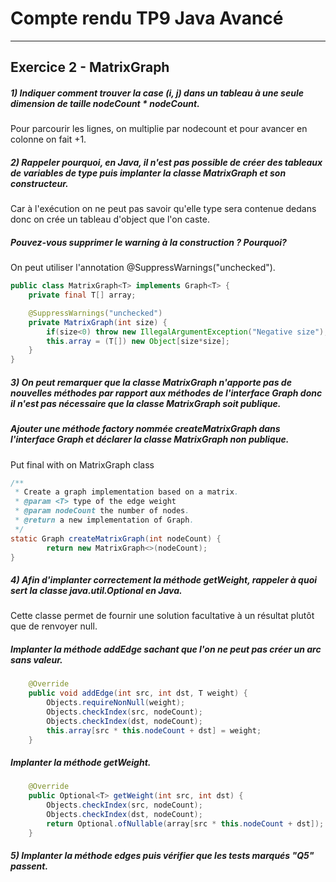 # Compte rendu TP9 Java Avancé

------

## Exercice 2 - MatrixGraph

##### 1) Indiquer comment trouver la case (i, j) dans un tableau à une seule dimension de taille nodeCount * nodeCount.
Pour parcourir les lignes, on multiplie par nodecount et pour avancer en colonne on fait +1.

##### 2) Rappeler pourquoi, en Java, il n'est pas possible de créer des tableaux de variables de type puis implanter la classe MatrixGraph et son constructeur.
Car à l'exécution on ne peut pas savoir qu'elle type sera contenue dedans donc on crée un tableau d'object que l'on caste.

##### Pouvez-vous supprimer le warning à la construction ? Pourquoi? 
On peut utiliser l'annotation @SuppressWarnings("unchecked").

````java
public class MatrixGraph<T> implements Graph<T> {
    private final T[] array;

    @SuppressWarnings("unchecked")
    private MatrixGraph(int size) {
        if(size<0) throw new IllegalArgumentException("Negative size");
        this.array = (T[]) new Object[size*size];
    }
}
````

##### 3) On peut remarquer que la classe MatrixGraph n'apporte pas de nouvelles méthodes par rapport aux méthodes de l'interface Graph donc il n'est pas nécessaire que la classe MatrixGraph soit publique.
##### Ajouter une méthode factory nommée createMatrixGraph dans l'interface Graph et déclarer la classe MatrixGraph non publique. 
Put final with on MatrixGraph class

```java
/**
 * Create a graph implementation based on a matrix.
 * @param <T> type of the edge weight
 * @param nodeCount the number of nodes.
 * @return a new implementation of Graph.
 */
static Graph createMatrixGraph(int nodeCount) {
        return new MatrixGraph<>(nodeCount);
}
```

##### 4) Afin d'implanter correctement la méthode getWeight, rappeler à quoi sert la classe java.util.Optional en Java.

Cette classe permet de fournir une solution facultative à un résultat plutôt que de renvoyer null.

##### Implanter la méthode addEdge sachant que l'on ne peut pas créer un arc sans valeur.

````java
    @Override
    public void addEdge(int src, int dst, T weight) {
        Objects.requireNonNull(weight);
        Objects.checkIndex(src, nodeCount);
        Objects.checkIndex(dst, nodeCount);
        this.array[src * this.nodeCount + dst] = weight;
    }
````

##### Implanter la méthode getWeight.

````java
    @Override
    public Optional<T> getWeight(int src, int dst) {
        Objects.checkIndex(src, nodeCount);
        Objects.checkIndex(dst, nodeCount);
        return Optional.ofNullable(array[src * this.nodeCount + dst]);
    }
````

##### 5) Implanter la méthode edges puis vérifier que les tests marqués "Q5" passent.

